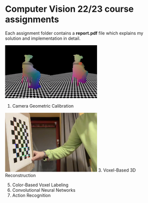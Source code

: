 # Computer Vision 22/23 course assignments
Each assignment folder contains a **report.pdf** file which explains my solution and implementation in detail.

<img src="https://raw.githubusercontent.com/gianmarcopicarella/cv-assignments-uu/main/readme/voxel_3d_reconstruction.gif" width=300/>

1. Camera Geometric Calibration
<img src="https://raw.githubusercontent.com/gianmarcopicarella/cv-assignments-uu/main/readme/camera_calibration.png?token=GHSAT0AAAAAAB6MHNPKKEPHCZGGWAECOZ66ZB7VCVQ" width=300>
3. Voxel-Based 3D Reconstruction 

5. Color-Based Voxel Labeling
6. Convolutional Neural Networks
7. Action Recognition
